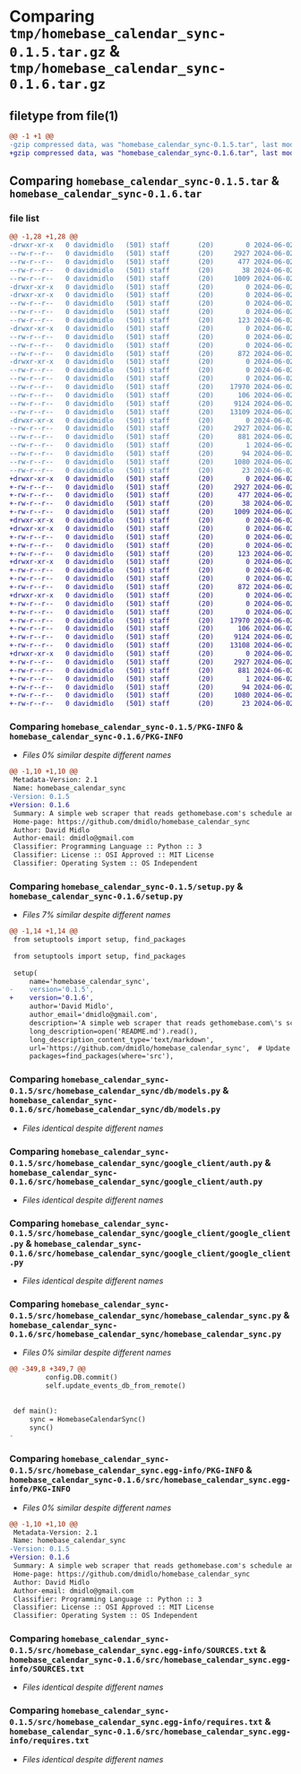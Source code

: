 # Comparing `tmp/homebase_calendar_sync-0.1.5.tar.gz` & `tmp/homebase_calendar_sync-0.1.6.tar.gz`

## filetype from file(1)

```diff
@@ -1 +1 @@
-gzip compressed data, was "homebase_calendar_sync-0.1.5.tar", last modified: Sun Jun  2 16:09:27 2024, max compression
+gzip compressed data, was "homebase_calendar_sync-0.1.6.tar", last modified: Sun Jun  2 17:12:39 2024, max compression
```

## Comparing `homebase_calendar_sync-0.1.5.tar` & `homebase_calendar_sync-0.1.6.tar`

### file list

```diff
@@ -1,28 +1,28 @@
-drwxr-xr-x   0 davidmidlo   (501) staff       (20)        0 2024-06-02 16:09:27.835197 homebase_calendar_sync-0.1.5/
--rw-r--r--   0 davidmidlo   (501) staff       (20)     2927 2024-06-02 16:09:27.834965 homebase_calendar_sync-0.1.5/PKG-INFO
--rw-r--r--   0 davidmidlo   (501) staff       (20)      477 2024-06-02 14:42:53.000000 homebase_calendar_sync-0.1.5/README.md
--rw-r--r--   0 davidmidlo   (501) staff       (20)       38 2024-06-02 16:09:27.835261 homebase_calendar_sync-0.1.5/setup.cfg
--rw-r--r--   0 davidmidlo   (501) staff       (20)     1009 2024-06-02 16:08:59.000000 homebase_calendar_sync-0.1.5/setup.py
-drwxr-xr-x   0 davidmidlo   (501) staff       (20)        0 2024-06-02 16:09:27.829290 homebase_calendar_sync-0.1.5/src/
-drwxr-xr-x   0 davidmidlo   (501) staff       (20)        0 2024-06-02 16:09:27.830501 homebase_calendar_sync-0.1.5/src/homebase_calendar_sync/
--rw-r--r--   0 davidmidlo   (501) staff       (20)        0 2024-06-02 13:57:29.000000 homebase_calendar_sync-0.1.5/src/homebase_calendar_sync/__init__.py
--rw-r--r--   0 davidmidlo   (501) staff       (20)        0 2024-06-02 13:57:40.000000 homebase_calendar_sync-0.1.5/src/homebase_calendar_sync/__main__.py
--rw-r--r--   0 davidmidlo   (501) staff       (20)      123 2024-06-02 13:40:44.000000 homebase_calendar_sync-0.1.5/src/homebase_calendar_sync/config.py
-drwxr-xr-x   0 davidmidlo   (501) staff       (20)        0 2024-06-02 16:09:27.831996 homebase_calendar_sync-0.1.5/src/homebase_calendar_sync/db/
--rw-r--r--   0 davidmidlo   (501) staff       (20)        0 2024-06-02 14:47:10.000000 homebase_calendar_sync-0.1.5/src/homebase_calendar_sync/db/__init__.py
--rw-r--r--   0 davidmidlo   (501) staff       (20)        0 2024-06-02 14:47:19.000000 homebase_calendar_sync-0.1.5/src/homebase_calendar_sync/db/__main__.py
--rw-r--r--   0 davidmidlo   (501) staff       (20)      872 2024-06-02 15:58:26.000000 homebase_calendar_sync-0.1.5/src/homebase_calendar_sync/db/models.py
-drwxr-xr-x   0 davidmidlo   (501) staff       (20)        0 2024-06-02 16:09:27.833940 homebase_calendar_sync-0.1.5/src/homebase_calendar_sync/google_client/
--rw-r--r--   0 davidmidlo   (501) staff       (20)        0 2024-06-02 14:47:33.000000 homebase_calendar_sync-0.1.5/src/homebase_calendar_sync/google_client/__init__.py
--rw-r--r--   0 davidmidlo   (501) staff       (20)        0 2024-06-02 14:47:49.000000 homebase_calendar_sync-0.1.5/src/homebase_calendar_sync/google_client/__main__.py
--rw-r--r--   0 davidmidlo   (501) staff       (20)    17970 2024-06-02 15:59:07.000000 homebase_calendar_sync-0.1.5/src/homebase_calendar_sync/google_client/auth.py
--rw-r--r--   0 davidmidlo   (501) staff       (20)      106 2024-06-02 04:40:28.000000 homebase_calendar_sync-0.1.5/src/homebase_calendar_sync/google_client/drive_types.py
--rw-r--r--   0 davidmidlo   (501) staff       (20)     9124 2024-06-02 15:59:34.000000 homebase_calendar_sync-0.1.5/src/homebase_calendar_sync/google_client/google_client.py
--rw-r--r--   0 davidmidlo   (501) staff       (20)    13109 2024-06-02 16:05:07.000000 homebase_calendar_sync-0.1.5/src/homebase_calendar_sync/homebase_calendar_sync.py
-drwxr-xr-x   0 davidmidlo   (501) staff       (20)        0 2024-06-02 16:09:27.834556 homebase_calendar_sync-0.1.5/src/homebase_calendar_sync.egg-info/
--rw-r--r--   0 davidmidlo   (501) staff       (20)     2927 2024-06-02 16:09:27.000000 homebase_calendar_sync-0.1.5/src/homebase_calendar_sync.egg-info/PKG-INFO
--rw-r--r--   0 davidmidlo   (501) staff       (20)      881 2024-06-02 16:09:27.000000 homebase_calendar_sync-0.1.5/src/homebase_calendar_sync.egg-info/SOURCES.txt
--rw-r--r--   0 davidmidlo   (501) staff       (20)        1 2024-06-02 16:09:27.000000 homebase_calendar_sync-0.1.5/src/homebase_calendar_sync.egg-info/dependency_links.txt
--rw-r--r--   0 davidmidlo   (501) staff       (20)       94 2024-06-02 16:09:27.000000 homebase_calendar_sync-0.1.5/src/homebase_calendar_sync.egg-info/entry_points.txt
--rw-r--r--   0 davidmidlo   (501) staff       (20)     1080 2024-06-02 16:09:27.000000 homebase_calendar_sync-0.1.5/src/homebase_calendar_sync.egg-info/requires.txt
--rw-r--r--   0 davidmidlo   (501) staff       (20)       23 2024-06-02 16:09:27.000000 homebase_calendar_sync-0.1.5/src/homebase_calendar_sync.egg-info/top_level.txt
+drwxr-xr-x   0 davidmidlo   (501) staff       (20)        0 2024-06-02 17:12:39.365757 homebase_calendar_sync-0.1.6/
+-rw-r--r--   0 davidmidlo   (501) staff       (20)     2927 2024-06-02 17:12:39.365549 homebase_calendar_sync-0.1.6/PKG-INFO
+-rw-r--r--   0 davidmidlo   (501) staff       (20)      477 2024-06-02 14:42:53.000000 homebase_calendar_sync-0.1.6/README.md
+-rw-r--r--   0 davidmidlo   (501) staff       (20)       38 2024-06-02 17:12:39.365799 homebase_calendar_sync-0.1.6/setup.cfg
+-rw-r--r--   0 davidmidlo   (501) staff       (20)     1009 2024-06-02 17:12:24.000000 homebase_calendar_sync-0.1.6/setup.py
+drwxr-xr-x   0 davidmidlo   (501) staff       (20)        0 2024-06-02 17:12:39.361645 homebase_calendar_sync-0.1.6/src/
+drwxr-xr-x   0 davidmidlo   (501) staff       (20)        0 2024-06-02 17:12:39.362657 homebase_calendar_sync-0.1.6/src/homebase_calendar_sync/
+-rw-r--r--   0 davidmidlo   (501) staff       (20)        0 2024-06-02 13:57:29.000000 homebase_calendar_sync-0.1.6/src/homebase_calendar_sync/__init__.py
+-rw-r--r--   0 davidmidlo   (501) staff       (20)        0 2024-06-02 13:57:40.000000 homebase_calendar_sync-0.1.6/src/homebase_calendar_sync/__main__.py
+-rw-r--r--   0 davidmidlo   (501) staff       (20)      123 2024-06-02 13:40:44.000000 homebase_calendar_sync-0.1.6/src/homebase_calendar_sync/config.py
+drwxr-xr-x   0 davidmidlo   (501) staff       (20)        0 2024-06-02 17:12:39.363832 homebase_calendar_sync-0.1.6/src/homebase_calendar_sync/db/
+-rw-r--r--   0 davidmidlo   (501) staff       (20)        0 2024-06-02 14:47:10.000000 homebase_calendar_sync-0.1.6/src/homebase_calendar_sync/db/__init__.py
+-rw-r--r--   0 davidmidlo   (501) staff       (20)        0 2024-06-02 14:47:19.000000 homebase_calendar_sync-0.1.6/src/homebase_calendar_sync/db/__main__.py
+-rw-r--r--   0 davidmidlo   (501) staff       (20)      872 2024-06-02 15:58:26.000000 homebase_calendar_sync-0.1.6/src/homebase_calendar_sync/db/models.py
+drwxr-xr-x   0 davidmidlo   (501) staff       (20)        0 2024-06-02 17:12:39.364917 homebase_calendar_sync-0.1.6/src/homebase_calendar_sync/google_client/
+-rw-r--r--   0 davidmidlo   (501) staff       (20)        0 2024-06-02 14:47:33.000000 homebase_calendar_sync-0.1.6/src/homebase_calendar_sync/google_client/__init__.py
+-rw-r--r--   0 davidmidlo   (501) staff       (20)        0 2024-06-02 14:47:49.000000 homebase_calendar_sync-0.1.6/src/homebase_calendar_sync/google_client/__main__.py
+-rw-r--r--   0 davidmidlo   (501) staff       (20)    17970 2024-06-02 15:59:07.000000 homebase_calendar_sync-0.1.6/src/homebase_calendar_sync/google_client/auth.py
+-rw-r--r--   0 davidmidlo   (501) staff       (20)      106 2024-06-02 04:40:28.000000 homebase_calendar_sync-0.1.6/src/homebase_calendar_sync/google_client/drive_types.py
+-rw-r--r--   0 davidmidlo   (501) staff       (20)     9124 2024-06-02 15:59:34.000000 homebase_calendar_sync-0.1.6/src/homebase_calendar_sync/google_client/google_client.py
+-rw-r--r--   0 davidmidlo   (501) staff       (20)    13108 2024-06-02 17:11:16.000000 homebase_calendar_sync-0.1.6/src/homebase_calendar_sync/homebase_calendar_sync.py
+drwxr-xr-x   0 davidmidlo   (501) staff       (20)        0 2024-06-02 17:12:39.365211 homebase_calendar_sync-0.1.6/src/homebase_calendar_sync.egg-info/
+-rw-r--r--   0 davidmidlo   (501) staff       (20)     2927 2024-06-02 17:12:39.000000 homebase_calendar_sync-0.1.6/src/homebase_calendar_sync.egg-info/PKG-INFO
+-rw-r--r--   0 davidmidlo   (501) staff       (20)      881 2024-06-02 17:12:39.000000 homebase_calendar_sync-0.1.6/src/homebase_calendar_sync.egg-info/SOURCES.txt
+-rw-r--r--   0 davidmidlo   (501) staff       (20)        1 2024-06-02 17:12:39.000000 homebase_calendar_sync-0.1.6/src/homebase_calendar_sync.egg-info/dependency_links.txt
+-rw-r--r--   0 davidmidlo   (501) staff       (20)       94 2024-06-02 17:12:39.000000 homebase_calendar_sync-0.1.6/src/homebase_calendar_sync.egg-info/entry_points.txt
+-rw-r--r--   0 davidmidlo   (501) staff       (20)     1080 2024-06-02 17:12:39.000000 homebase_calendar_sync-0.1.6/src/homebase_calendar_sync.egg-info/requires.txt
+-rw-r--r--   0 davidmidlo   (501) staff       (20)       23 2024-06-02 17:12:39.000000 homebase_calendar_sync-0.1.6/src/homebase_calendar_sync.egg-info/top_level.txt
```

### Comparing `homebase_calendar_sync-0.1.5/PKG-INFO` & `homebase_calendar_sync-0.1.6/PKG-INFO`

 * *Files 0% similar despite different names*

```diff
@@ -1,10 +1,10 @@
 Metadata-Version: 2.1
 Name: homebase_calendar_sync
-Version: 0.1.5
+Version: 0.1.6
 Summary: A simple web scraper that reads gethomebase.com's schedule and updates Google Calendar.
 Home-page: https://github.com/dmidlo/homebase_calendar_sync
 Author: David Midlo
 Author-email: dmidlo@gmail.com
 Classifier: Programming Language :: Python :: 3
 Classifier: License :: OSI Approved :: MIT License
 Classifier: Operating System :: OS Independent
```

### Comparing `homebase_calendar_sync-0.1.5/setup.py` & `homebase_calendar_sync-0.1.6/setup.py`

 * *Files 7% similar despite different names*

```diff
@@ -1,14 +1,14 @@
 from setuptools import setup, find_packages
 
 from setuptools import setup, find_packages
 
 setup(
     name='homebase_calendar_sync',
-    version='0.1.5',
+    version='0.1.6',
     author='David Midlo',
     author_email='dmidlo@gmail.com',
     description='A simple web scraper that reads gethomebase.com\'s schedule and updates Google Calendar.',
     long_description=open('README.md').read(),
     long_description_content_type='text/markdown',
     url='https://github.com/dmidlo/homebase_calendar_sync',  # Update this to your project's URL
     packages=find_packages(where='src'),
```

### Comparing `homebase_calendar_sync-0.1.5/src/homebase_calendar_sync/db/models.py` & `homebase_calendar_sync-0.1.6/src/homebase_calendar_sync/db/models.py`

 * *Files identical despite different names*

### Comparing `homebase_calendar_sync-0.1.5/src/homebase_calendar_sync/google_client/auth.py` & `homebase_calendar_sync-0.1.6/src/homebase_calendar_sync/google_client/auth.py`

 * *Files identical despite different names*

### Comparing `homebase_calendar_sync-0.1.5/src/homebase_calendar_sync/google_client/google_client.py` & `homebase_calendar_sync-0.1.6/src/homebase_calendar_sync/google_client/google_client.py`

 * *Files identical despite different names*

### Comparing `homebase_calendar_sync-0.1.5/src/homebase_calendar_sync/homebase_calendar_sync.py` & `homebase_calendar_sync-0.1.6/src/homebase_calendar_sync/homebase_calendar_sync.py`

 * *Files 0% similar despite different names*

```diff
@@ -349,8 +349,7 @@
         config.DB.commit()
         self.update_events_db_from_remote()
 
 
 def main():
     sync = HomebaseCalendarSync()
     sync()
-
```

### Comparing `homebase_calendar_sync-0.1.5/src/homebase_calendar_sync.egg-info/PKG-INFO` & `homebase_calendar_sync-0.1.6/src/homebase_calendar_sync.egg-info/PKG-INFO`

 * *Files 0% similar despite different names*

```diff
@@ -1,10 +1,10 @@
 Metadata-Version: 2.1
 Name: homebase_calendar_sync
-Version: 0.1.5
+Version: 0.1.6
 Summary: A simple web scraper that reads gethomebase.com's schedule and updates Google Calendar.
 Home-page: https://github.com/dmidlo/homebase_calendar_sync
 Author: David Midlo
 Author-email: dmidlo@gmail.com
 Classifier: Programming Language :: Python :: 3
 Classifier: License :: OSI Approved :: MIT License
 Classifier: Operating System :: OS Independent
```

### Comparing `homebase_calendar_sync-0.1.5/src/homebase_calendar_sync.egg-info/SOURCES.txt` & `homebase_calendar_sync-0.1.6/src/homebase_calendar_sync.egg-info/SOURCES.txt`

 * *Files identical despite different names*

### Comparing `homebase_calendar_sync-0.1.5/src/homebase_calendar_sync.egg-info/requires.txt` & `homebase_calendar_sync-0.1.6/src/homebase_calendar_sync.egg-info/requires.txt`

 * *Files identical despite different names*

